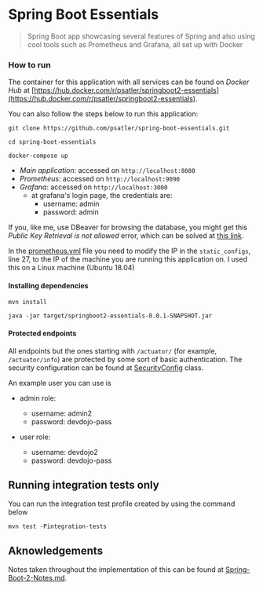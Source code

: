 # Spring Boot Essentials
> Spring Boot app showcasing several features of Spring and also using cool tools such as Prometheus and Grafana, all set up with Docker


### How to run

The container for this application with all services can be found on _Docker Hub_
at [https://hub.docker.com/r/psatler/springboot2-essentials](https://hub.docker.com/r/psatler/springboot2-essentials).

You can also follow the steps below to run this application:

```
git clone https://github.com/psatler/spring-boot-essentials.git

cd spring-boot-essentials

docker-compose up
```

- _Main application_: accessed on `http://localhost:8080`
- _Prometheus_: accessed on `http://localhost:9090`
- _Grafana_: accessed on `http://localhost:3000`
  - at grafana's login page, the credentials are:
    - username: admin
    - password: admin


If you, like me, use DBeaver for browsing the database, you might get this _Public Key Retrieval is not allowed_ error, which can be solved at [this link](https://stackoverflow.com/questions/50379839/connection-java-mysql-public-key-retrieval-is-not-allowed).


In the [prometheus.yml](src/main/resources/prometheus.yml) file you need to modify the IP in the `static_configs`, line 27, to the IP of the machine you are running this application on. I used this on a Linux machine (Ubuntu 18.04)


#### Installing dependencies

```
mvn install

java -jar target/springboot2-essentials-0.0.1-SNAPSHOT.jar
```

#### Protected endpoints

All endpoints but the ones starting with `/actuator/` (for example, `/actuator/info`) are protected by some sort of basic authentication. The security configuration can be found at [SecurityConfig](src/main/java/academy/devdojo/springboot2/config/SecurityConfig.java) class.

An example user you can use is

- admin role:
  - username: admin2
  - password: devdojo-pass

- user role:
  - username: devdojo2
  - password: devdojo-pass



## Running integration tests only

You can run the integration test profile created by using the command below

```
mvn test -Pintegration-tests
```


## Aknowledgements

Notes taken throughout the implementation of this can be found at [Spring-Boot-2-Notes.md](Spring-Boot-2-Notes.md).
